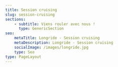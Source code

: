 ```yaml
---
title: Session cruising
slug: session-cruising
sections:
    - subtitle: Viens rouler avec nous !
      type: GenericSection
seo:
    metaTitle: Longride - Session cruising
    metaDescription: Longride - Session cruising
    socialImage: /images/longride.jpg
    type: Seo
type: PageLayout
---
```

